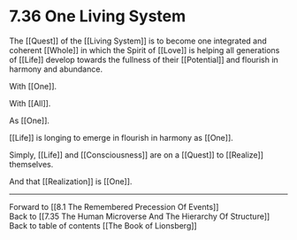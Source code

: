 # 7.36 One Living System

The [[Quest]] of the [[Living System]] is to become one integrated and coherent [[Whole]] in which the Spirit of [[Love]] is helping all generations of [[Life]] develop towards the fullness of their [[Potential]] and flourish in harmony and abundance. 

With [[One]]. 

With [[All]]. 

As [[One]]. 

[[Life]] is longing to emerge in flourish in harmony as [[One]]. 

Simply, [[Life]] and [[Consciousness]] are on a [[Quest]] to [[Realize]] themselves. 

And that [[Realization]] is [[One]].  

___

Forward to [[8.1 The Remembered Precession Of Events]]                   
Back to [[7.35 The Human Microverse And The Hierarchy Of Structure]]                        
Back to table of contents [[The Book of Lionsberg]]  

